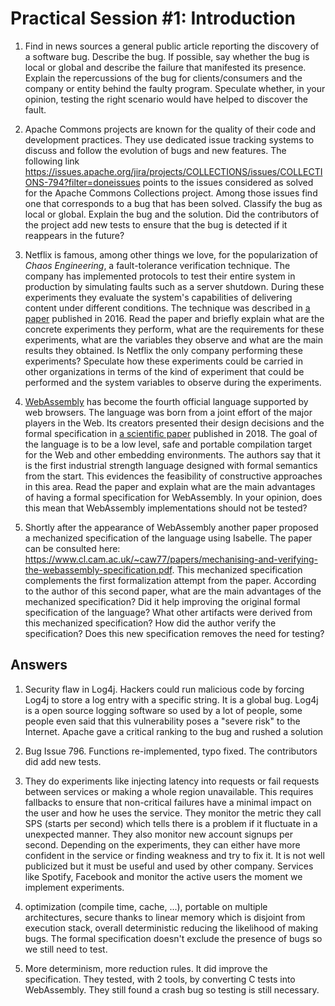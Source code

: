 # Practical Session #1: Introduction

1. Find in news sources a general public article reporting the discovery of a software bug. Describe the bug. If possible, say whether the bug is local or global and describe the failure that manifested its presence. Explain the repercussions of the bug for clients/consumers and the company or entity behind the faulty program. Speculate whether, in your opinion, testing the right scenario would have helped to discover the fault.

2. Apache Commons projects are known for the quality of their code and development practices. They use dedicated issue tracking systems to discuss and follow the evolution of bugs and new features. The following link https://issues.apache.org/jira/projects/COLLECTIONS/issues/COLLECTIONS-794?filter=doneissues points to the issues considered as solved for the Apache Commons Collections project. Among those issues find one that corresponds to a bug that has been solved. Classify the bug as local or global. Explain the bug and the solution. Did the contributors of the project add new tests to ensure that the bug is detected if it reappears in the future?

3. Netflix is famous, among other things we love, for the popularization of *Chaos Engineering*, a fault-tolerance verification technique. The company has implemented protocols to test their entire system in production by simulating faults such as a server shutdown. During these experiments they evaluate the system's capabilities of delivering content under different conditions. The technique was described in [a paper](https://arxiv.org/ftp/arxiv/papers/1702/1702.05843.pdf) published in 2016. Read the paper and briefly explain what are the concrete experiments they perform, what are the requirements for these experiments, what are the variables they observe and what are the main results they obtained. Is Netflix the only company performing these experiments? Speculate how these experiments could be carried in other organizations in terms of the kind of experiment that could be performed and the system variables to observe during the experiments.

4. [WebAssembly](https://webassembly.org/) has become the fourth official language supported by web browsers. The language was born from a joint effort of the major players in the Web. Its creators presented their design decisions and the formal specification in [a scientific paper](https://people.mpi-sws.org/~rossberg/papers/Haas,%20Rossberg,%20Schuff,%20Titzer,%20Gohman,%20Wagner,%20Zakai,%20Bastien,%20Holman%20-%20Bringing%20the%20Web%20up%20to%20Speed%20with%20WebAssembly.pdf) published in 2018. The goal of the language is to be a low level, safe and portable compilation target for the Web and other embedding environments. The authors say that it is the first industrial strength language designed with formal semantics from the start. This evidences the feasibility of constructive approaches in this area. Read the paper and explain what are the main advantages of having a formal specification for WebAssembly. In your opinion, does this mean that WebAssembly implementations should not be tested? 

5.  Shortly after the appearance of WebAssembly another paper proposed a mechanized specification of the language using Isabelle. The paper can be consulted here: https://www.cl.cam.ac.uk/~caw77/papers/mechanising-and-verifying-the-webassembly-specification.pdf. This mechanized specification complements the first formalization attempt from the paper. According to the author of this second paper, what are the main advantages of the mechanized specification? Did it help improving the original formal specification of the language? What other artifacts were derived from this mechanized specification? How did the author verify the specification? Does this new specification removes the need for testing?

## Answers

1. Security flaw in Log4j. Hackers could run malicious code by forcing Log4j to store a log entry with a specific string. It is a global bug. Log4j is a open source logging software so used by a lot of people, some people even said that this vulnerability poses a "severe risk" to the Internet. Apache gave a critical ranking to the bug and rushed a solution

2. Bug Issue 796. Functions re-implemented, typo fixed. The contributors did add new tests.

3. They do experiments like injecting latency into requests or fail requests between services or making a whole region unavailable. This requires fallbacks to ensure that non-critical failures have a minimal impact on the user and how he uses the service. They monitor the metric they call SPS (starts per second) which tells there is a problem if it fluctuate in a unexpected manner. They also monitor new account signups per second. Depending on the experiments, they can either have more confident in the service or finding weakness and try to fix it. It is not well publicized but it must be useful and used by other company.
Services like Spotify, Facebook and monitor the active users the moment we implement experiments.

4.  optimization (compile time, cache, ...), portable on multiple architectures, secure thanks to linear memory which is disjoint from execution stack, overall deterministic reducing the likelihood of making bugs. The formal specification doesn't exclude the presence of bugs so we still need to test.

5. More determinism, more reduction rules. It did improve the specification. They tested, with 2 tools, by converting C tests into WebAssembly. They still found a crash bug so testing is still necessary.